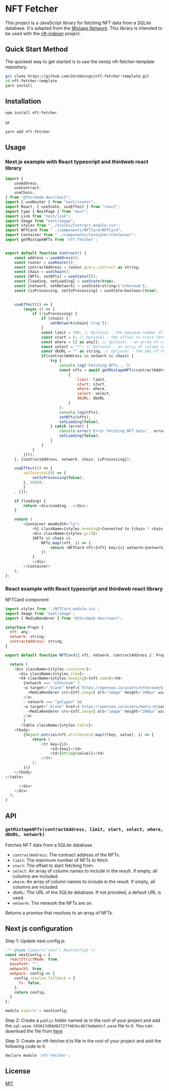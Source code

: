 # NFT Fetcher

This project is a JavaScript library for fetching NFT data from a SQLite database. It's adapted from the [Mixtape Network](https://github.com/mixtape-network). This library is intended to be used with the [nft-indexer](https://github.com/Zerobeings/nft-indexer) project.

## Quick Start Method

The quickest way to get started is to use the nextjs nft-fetcher-template repository.

```bash
git clone https://github.com/Zerobeings/nft-fetcher-template.git
cd nft-fetcher-template
yarn install
```

## Installation

```bash
npm install nft-fetcher
```
or
```bash
yarn add nft-fetcher
```

## Usage

### Next js example with React typescript and thirdweb react library
```javascript
import {
    useAddress,
    useContract,
    useChain,
} from "@thirdweb-dev/react";
import { useRouter } from "next/router";
import React, { useState, useEffect } from "react";
import type { NextPage } from "next";
import Link from "next/link";
import Image from "next/image";
import styles from "../styles/Contract.module.css";
import NFTCard from "../components/NFTCard/NFTCard";
import Container from "../components/Container/Container";
import getMixtapeNFTs from 'nft-fetcher';


export default function Contract() {
    const address = useAddress();
    const router = useRouter();
    const contractAddress = router.query.contract as string;
    const chain = useChain();
    const [NFTs, setNfts] = useState([]);
    const [loading, setLoading] = useState(true);
    const [network, setNetwork] = useState<string>('ethereum');
    const [isProcessing, setIsProcessing] = useState<boolean>(true);

    
    useEffect(() => {
        (async () => {
            if (!isProcessing) {
                if (chain) {
                    setNetwork(chain['slug']);
                }
                const limit = 100; // Optional - the maximum number of NFTs to fetch.
                const start = 0; // Optional - the offset to start fetching from.
                const where = [] as any[]; // Optional - an array of column names to include in the result. If empty, all columns are included.
                const select = "*"; // Optional - an array of column names to include in the result. If empty, all columns are included.
                const dbURL = "" as string; // Optional - the URL of the SQLite database. If not provided, a default URL is used.
                if(contractAddress && network && chain) {
                    try {
                        console.log('Fetching NFTs...');
                        const nfts = await getMixtapeNFTs(contractAddress, network, 
                            {
                                limit: limit, 
                                start: start, 
                                where: where,
                                select: select,
                                dbURL: dbURL
                            }
                        );
                        console.log(nfts);
                        setNfts(nfts);
                        setLoading(false);
                    } catch (error) {
                        console.error('Error fetching NFT data:', error);
                        setLoading(false);
                    }
                }
            }
        })();
    }, [contractAddress, network, chain, isProcessing]);

    useEffect(() => {
        setInterval(() => {
            setIsProcessing(false);
        }, 5000); 
        }
    , []);

    if (loading) {
        return <div>Loading...</div>;
    }

    return (
        <Container maxWidth="lg">
            <h1 className={styles.heading}>Connected to {chain ? chain.name : "an unsupported network"}</h1> 
            <div className={styles.grid}>
            {NFTs && chain &&
                NFTs.map((nft, i) => {
                    return <NFTCard nft={nft} key={i} network={network} contractAddress={contractAddress}></NFTCard>;
                })
            }
            </div>
        </Container>
    );
};

```
### React example with React typescript and thirdweb react library

NFTCard component
```javascript
import styles from './NFTCard.module.css';
import Image from 'next/image';
import { MediaRenderer } from "@thirdweb-dev/react";

interface Props {
  nft: any;
  network: string;
  contractAddress: string;
}

export default function NFTCard({ nft, network, contractAddress }: Props) {

  return (
    <div className={styles.container}>
      <div className={styles.item}>
      <h4 className={styles.heading}>{nft.name}</h4>
        {network === "ethereum" ?
        <a target="_blank" href={`https://opensea.io/assets/ethereum/${contractAddress}/${nft.index}`}>
          <MediaRenderer src={nft.image} alt="image" height="200px" width="200px" />
        </a>
        : network === "polygon" &&
        <a target="_blank" href={`https://opensea.io/assets/matic/${contractAddress}/${nft.index}`}>
          <MediaRenderer src={nft.image} alt="image" height="200px" width="200px"  />
        </a>
        }
       <table className={styles.table}>
    <tbody>
        {Object.entries(nft.attributes).map(([key, value], i) => {
            return (
                <tr key={i}>
                    <td>{key}</td>
                    <td>{String(value)}</td>
                </tr>
            );
        })}
    </tbody>
</table>

      </div>
    </div>
  );
}
```


## API

### `getMixtapeNFTs(contractAddress, limit, start, select, where, dbURL, network)`

Fetches NFT data from a SQLite database.

- `contractAddress`: The contract address of the NFTs.
- `limit`: The maximum number of NFTs to fetch.
- `start`: The offset to start fetching from.
- `select`: An array of column names to include in the result. If empty, all columns are included.
- `where`: An array of column names to include in the result. If empty, all columns are included.
- `dbURL`: The URL of the SQLite database. If not provided, a default URL is used.
- `network`: The network the NFTs are on.

Returns a promise that resolves to an array of NFTs.


## Next js configuration

Step 1: Update next.config.js
```javascript
/** @type {import('next').NextConfig} */
const nextConfig = {
  reactStrictMode: true,
  basePath: "",
  webpack5: true,
  webpack: config => {
    config.resolve.fallback = {
      fs: false,
    };
    return config;
  }
};

module.exports = nextConfig;
```

Step 2: Create a `public` folder named `db` in the root of your project and add the `sql-wasm-595817d88d82727f463bc4b73e0a64cf.wasm` file to it. You can download the file from [here](https://github.com/Zerobeings/nft-indexer/tree/main/nextjs-db-file)

Step 3: Create an nft-fetcher.d.ts file in the root of your project and add the following code to it.
```javascript
declare module 'nft-fetcher';
```

## License

[MIT](https://choosealicense.com/licenses/mit/)

